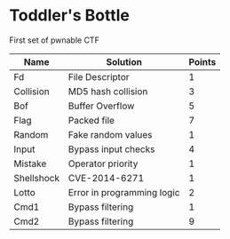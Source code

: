 # Toddler's Bottle

First set of pwnable CTF

| Name  | Solution | Points |
|-------|----------|--------|
| Fd | File Descriptor | 1 |
| Collision | MD5 hash collision| 3|
| Bof | Buffer Overflow | 5|
|Flag| Packed file |7|
|Random|Fake random values|1|
|Input|Bypass input checks|4|
|Mistake|Operator priority|1|
|Shellshock|CVE-2014-6271|1|
|Lotto| Error in programming logic|2|
|Cmd1|Bypass filtering|1|
|Cmd2|Bypass filtering|9|

